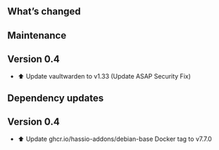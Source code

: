 ## What’s changed

## Maintenance

## Version 0.4

- ⬆️ Update vaultwarden to v1.33 (Update ASAP Security Fix)

## Dependency updates

## Version 0.4

- ⬆️ Update ghcr.io/hassio-addons/debian-base Docker tag to v7.7.0




